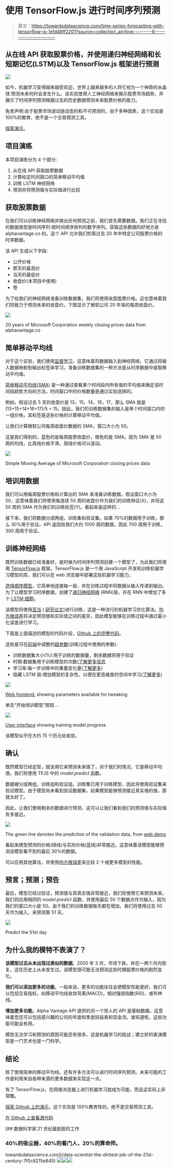 # 使用 TensorFlow.js 进行时间序列预测

> 原文：<https://towardsdatascience.com/time-series-forecasting-with-tensorflow-js-1efd48ff2201?source=collection_archive---------6----------------------->

## 从在线 API 获取股票价格，并使用递归神经网络和长短期记忆(LSTM)以及 **TensorFlow.js** 框架进行预测

![](img/348a2e7a2ad92618f80dab03b454c810.png)

如今，机器学习变得越来越受欢迎，世界上越来越多的人将它视为一个神奇的水晶球:预测未来何时会发生什么。该实验使用人工神经网络来揭示股票市场趋势，并展示了时间序列预测根据过去的历史数据预测未来股票价格的能力。

免责声明:由于股票市场波动是动态的和不可预测的，由于多种因素，这个实验是 100%的教育，绝不是一个交易预测工具。

[探索演示](https://jinglescode.github.io/time-series-forecasting-tensorflowjs)。

## 项目演练

本项目演练分为 4 个部分:

1.  从在线 API 获取股票数据
2.  计算给定时间窗口的简单移动平均值
3.  训练 LSTM 神经网络
4.  预测并将预测值与实际值进行比较

## 获取股票数据

在我们可以训练神经网络并做出任何预测之前，我们首先需要数据。我们正在寻找的数据类型是时间序列:按时间顺序排列的数字序列。获取这些数据的好地方是 alphavantage.co 的。这个 API 允许我们检索过去 20 年中特定公司股票价格的时序数据。

该 API 生成以下字段:

*   公开价格
*   那天的最高价
*   当天的最低价
*   收盘价(本项目中使用)
*   卷

为了给我们的神经网络准备训练数据集，我们将使用收盘股票价格。这也意味着我们将致力于预测未来的收盘价。下图显示了微软公司 20 年来的每周收盘价。

![](img/297f34c8055fd48a2a594a7cef01d943.png)

20 years of Microsoft Corporation weekly closing prices data from alphavantage.co

## 简单移动平均线

对于这个实验，我们使用[监督学习](https://en.wikipedia.org/wiki/Supervised_learning)，这意味着将数据输入到神经网络，它通过将输入数据映射到输出标签来学习。准备训练数据集的一种方法是从时序数据中提取移动平均值。

[简单移动平均线(SMA)](https://www.investopedia.com/terms/s/sma.asp) 是一种通过查看某个时间段内所有值的平均值来确定该时间段趋势方向的方法。时间窗口中的价格数量是通过实验选择的。

例如，假设过去 5 天的收盘价是 13，15，14，16，17，那么 SMA 就是(13+15+14+16+17)/5 = 15。因此，我们的训练数据集的输入是单个时间窗口内的一组价格，其标签是这些价格的计算移动平均值。

让我们计算微软公司每周收盘价数据的 SMA，窗口大小为 50。

这是我们得到的，蓝色的是每周股票收盘价，橙色的是 SMA。因为 SMA 是 50 周的均线，比周线价格平滑，周线价格可以波动。

![](img/6fd86f45018da3ce638c1115694be42e.png)

Simple Moving Average of Microsoft Corporation closing prices data

## 培训用数据

我们可以用每周股票价格和计算出的 SMA 来准备训练数据。假设窗口大小为 50，这意味着我们将使用每连续 50 周的收盘价作为我们的训练特征(X)，并将这 50 周的 SMA 作为我们的训练标签(Y)。看起来是这样的…

接下来，我们将数据分成两组，训练集和验证集。如果 70%的数据用于训练，那么 30%用于验证。API 返回给我们大约 1000 周的数据，因此 700 周用于训练，300 周用于验证。

## 训练神经网络

既然训练数据已经准备好，是时候为时间序列预测创建一个模型了，为此我们将使用 [TensorFlow.js](https://www.tensorflow.org/js) 框架。TensorFlow.js 是一个用 JavaScript 开发和训练机器学习模型的库，我们可以在 web 浏览器中部署这些机器学习能力。

[选择顺序模型](https://js.tensorflow.org/api/latest/#sequential)，它简单地连接每一层，并在训练过程中将数据从输入传递到输出。为了让模型学习时序数据，创建了[递归神经网络](https://js.tensorflow.org/api/latest/#layers.rnn) (RNN)层，并在 RNN 中增加了多个 [LSTM 细胞](https://js.tensorflow.org/api/latest/#layers.lstmCell)。

该模型将使用[亚当](https://js.tensorflow.org/api/latest/#train.adam) ( [研究论文](https://arxiv.org/abs/1412.6980))进行训练，这是一种流行的机器学习优化算法。[均方根误差](https://js.tensorflow.org/api/latest/#losses.meanSquaredError)将决定预测值和实际值之间的差异，因此模型能够在训练过程中通过最小化误差进行学习。

下面是上面描述的模型的代码片段，[Github 上的完整代码](https://github.com/jinglescode/time-series-forecasting-tensorflowjs)。

这些是可在[前端](https://jinglescode.github.io/time-series-forecasting-tensorflowjs)中调整的[超参数](https://en.wikipedia.org/wiki/Hyperparameter_(machine_learning))(训练过程中使用的参数):

*   训练数据集大小(%):用于训练的数据量，剩余数据将用于验证
*   时期:数据集用于训练模型的次数([了解更多信息](https://machinelearningmastery.com/difference-between-a-batch-and-an-epoch/)
*   学习率:每一步训练中的重量变化量([了解更多](https://machinelearningmastery.com/learning-rate-for-deep-learning-neural-networks/))
*   隐藏 LSTM 层:增加模型的复杂性，以便在更高维度的空间中学习([了解更多](https://machinelearningmastery.com/how-to-configure-the-number-of-layers-and-nodes-in-a-neural-network/))

![](img/dcf73b62ba29f1d729356546fadf39c4.png)

[Web frontend](https://jinglescode.github.io/time-series-forecasting-tensorflowjs), showing parameters available for tweaking

单击“开始培训模型”按钮…

![](img/cfab078399a324c65a596b2de9dc6833.png)

[User interface](https://jinglescode.github.io/demos/tfjs-timeseries-stocks) showing training model progress

该模型似乎在大约 15 个历元处收敛。

## 确认

既然模型已经定型，就该用它来预测未来值了，对于我们的情况，它是移动平均值。我们将使用 TFJS 中的 *model.predict* 函数。

数据被分成两组，训练组和验证组。训练集已用于训练模型，因此将使用验证集来验证模型。由于模型尚未看到验证数据集，如果模型能够预测接近真实值的值，那就太好了。

因此，让我们使用剩余的数据进行预测，这可以让我们看到我们的预测值与实际值有多接近。

![](img/8515088dc1c7f84d72a6edda7629f5e2.png)

The green line denotes the prediction of the validation data, from [web demo](https://jinglescode.github.io/time-series-forecasting-tensorflowjs)

看起来模型预测的价格(绿线)与实际价格(蓝线)非常接近。这意味着该模型能够预测该模型看不到的最后 30%的数据。

可以应用其他算法，并使用[均方根误差](https://www.statisticshowto.datasciencecentral.com/rmse/)来比较 2 个或更多模型的性能。

## 预言；预测；预告

最后，模型已经过验证，预测值与其真实值非常接近，我们将使用它来预测未来。我们将应用相同的 *model.predict* 函数，并使用最后 50 个数据点作为输入，因为我们的窗口大小是 50。由于我们的训练数据每天都在增加，我们将使用过去 50 天作为输入，来预测第 51 天。

![](img/379dbb61692cf1085353581a797111c8.png)

Predict the 51st day

## 为什么我的模特不表演了？

**该模型过去从未出现过类似的数据**。2020 年 3 月，市场下跌，并在一两个月内恢复，这在历史上从未发生过。该模型很可能无法预测这些时期股票价格的剧烈变化。

**我们可以添加更多的功能**。一般来说，更多的功能往往会使模型性能更好。我们可以包括交易指标，如移动平均线收敛背离(MACD)，相对强弱指数(RSI)，或布林线。

**增加更多功能**。Alpha Vantage API 提供的另一个惊人的 API 是基础数据。这意味着您还可以包括感兴趣的公司的年度和季度损益表和现金流。谁知道呢，这些功能可能会有用。

模型无法学习和预测的原因可能还有很多。这是机器学习的挑战；建立好的表演模型是一门艺术也是一门科学。

## 结论

除了使用简单的移动平均线，还有许多方法可以进行时间序列预测。未来可能的工作是利用来自各种来源的更多数据来实现这一点。

有了 TensorFlow.js，在网络浏览器上进行机器学习就成为可能，而且这实际上非常酷。

[探索 Github 上的演示](https://jinglescode.github.io/time-series-forecasting-tensorflowjs)，这个实验是 100%教育性的，绝不是交易预测工具。

[在 Github 上查看源代码](https://github.com/jinglescode/time-series-forecasting-tensorflowjs)

[](/data-scientist-the-dirtiest-job-of-the-21st-century-7f0c8215e845) [## 数据科学家:21 世纪最肮脏的工作

### 40%的吸尘器，40%的看门人，20%的算命师。

towardsdatascience.com](/data-scientist-the-dirtiest-job-of-the-21st-century-7f0c8215e845) [![](img/7820823f18c088b934fefc4fcbe5e6db.png)](https://www.linkedin.com/in/jingles/)[![](img/ed2857d42868ce52ed8f717376bc4cc7.png)](https://towardsdatascience.com/@jinglesnote)[![](img/c6faf13786230940c1756ff46938c471.png)](https://jingles.substack.com/subscribe)